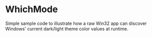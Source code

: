 # WhichMode

Simple sample code to illustrate how a raw Win32 app can discover Windows' current dark/light theme color values at runtime.
